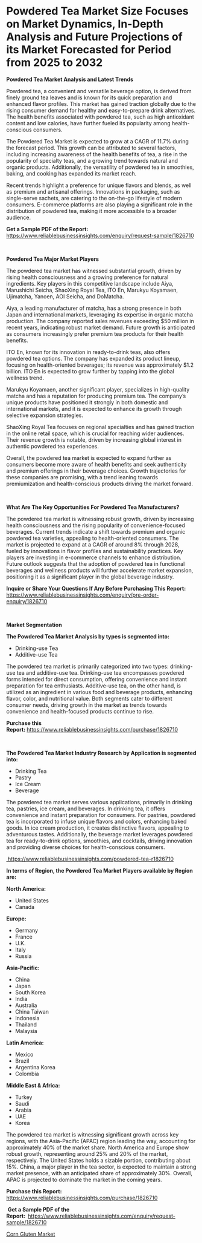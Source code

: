 <p><h1>Powdered Tea Market Size Focuses on Market Dynamics, In-Depth Analysis and Future Projections of its Market Forecasted for Period from 2025 to 2032</h1></p><p><strong>Powdered Tea Market Analysis and Latest Trends</strong></p>
<p><p>Powdered tea, a convenient and versatile beverage option, is derived from finely ground tea leaves and is known for its quick preparation and enhanced flavor profiles. This market has gained traction globally due to the rising consumer demand for healthy and easy-to-prepare drink alternatives. The health benefits associated with powdered tea, such as high antioxidant content and low calories, have further fueled its popularity among health-conscious consumers.</p><p>The Powdered Tea Market is expected to grow at a CAGR of 11.7% during the forecast period. This growth can be attributed to several factors, including increasing awareness of the health benefits of tea, a rise in the popularity of specialty teas, and a growing trend towards natural and organic products. Additionally, the versatility of powdered tea in smoothies, baking, and cooking has expanded its market reach.</p><p>Recent trends highlight a preference for unique flavors and blends, as well as premium and artisanal offerings. Innovations in packaging, such as single-serve sachets, are catering to the on-the-go lifestyle of modern consumers. E-commerce platforms are also playing a significant role in the distribution of powdered tea, making it more accessible to a broader audience.</p></p>
<p><strong>Get a Sample PDF of the Report:&nbsp;</strong> <a href="https://www.reliablebusinessinsights.com/enquiry/request-sample/1826710?utm_campaign=2222&utm_medium=2&utm_source=Github&utm_content=ia&utm_term=14022025&utm_id=powdered-tea">https://www.reliablebusinessinsights.com/enquiry/request-sample/1826710</a></p>
<p>&nbsp;</p>
<p><strong>Powdered Tea Major Market Players</strong></p>
<p><p>The powdered tea market has witnessed substantial growth, driven by rising health consciousness and a growing preference for natural ingredients. Key players in this competitive landscape include Aiya, Marushichi Seicha, ShaoXing Royal Tea, ITO En, Marukyu Koyamaen, Ujimatcha, Yanoen, AOI Seicha, and DoMatcha.</p><p>Aiya, a leading manufacturer of matcha, has a strong presence in both Japan and international markets, leveraging its expertise in organic matcha production. The company reported sales revenues exceeding $50 million in recent years, indicating robust market demand. Future growth is anticipated as consumers increasingly prefer premium tea products for their health benefits.</p><p>ITO En, known for its innovation in ready-to-drink teas, also offers powdered tea options. The company has expanded its product lineup, focusing on health-oriented beverages; its revenue was approximately $1.2 billion. ITO En is expected to grow further by tapping into the global wellness trend.</p><p>Marukyu Koyamaen, another significant player, specializes in high-quality matcha and has a reputation for producing premium tea. The company’s unique products have positioned it strongly in both domestic and international markets, and it is expected to enhance its growth through selective expansion strategies.</p><p>ShaoXing Royal Tea focuses on regional specialties and has gained traction in the online retail space, which is crucial for reaching wider audiences. Their revenue growth is notable, driven by increasing global interest in authentic powdered tea experiences.</p><p>Overall, the powdered tea market is expected to expand further as consumers become more aware of health benefits and seek authenticity and premium offerings in their beverage choices. Growth trajectories for these companies are promising, with a trend leaning towards premiumization and health-conscious products driving the market forward.</p></p>
<p>&nbsp;</p>
<p><strong>What Are The Key Opportunities For Powdered Tea Manufacturers?</strong></p>
<p><p>The powdered tea market is witnessing robust growth, driven by increasing health consciousness and the rising popularity of convenience-focused beverages. Current trends indicate a shift towards premium and organic powdered tea varieties, appealing to health-oriented consumers. The market is projected to expand at a CAGR of around 8% through 2028, fueled by innovations in flavor profiles and sustainability practices. Key players are investing in e-commerce channels to enhance distribution. Future outlook suggests that the adoption of powdered tea in functional beverages and wellness products will further accelerate market expansion, positioning it as a significant player in the global beverage industry.</p></p>
<p><strong>Inquire or Share Your Questions If Any Before Purchasing This Report:</strong> <a href="https://www.reliablebusinessinsights.com/enquiry/pre-order-enquiry/1826710?utm_campaign=2222&utm_medium=2&utm_source=Github&utm_content=ia&utm_term=14022025&utm_id=powdered-tea">https://www.reliablebusinessinsights.com/enquiry/pre-order-enquiry/1826710</a></p>
<p>&nbsp;</p>
<p><strong>Market Segmentation</strong></p>
<p><strong>The Powdered Tea Market Analysis by types is segmented into:</strong></p>
<p><ul><li>Drinking-use Tea</li><li>Additive-use Tea</li></ul></p>
<p><p>The powdered tea market is primarily categorized into two types: drinking-use tea and additive-use tea. Drinking-use tea encompasses powdered forms intended for direct consumption, offering convenience and instant preparation for tea enthusiasts. Additive-use tea, on the other hand, is utilized as an ingredient in various food and beverage products, enhancing flavor, color, and nutritional value. Both segments cater to different consumer needs, driving growth in the market as trends towards convenience and health-focused products continue to rise.</p></p>
<p><strong>Purchase this Report:&nbsp;</strong><a href="https://www.reliablebusinessinsights.com/purchase/1826710?utm_campaign=2222&utm_medium=2&utm_source=Github&utm_content=ia&utm_term=14022025&utm_id=powdered-tea">https://www.reliablebusinessinsights.com/purchase/1826710</a></p>
<p>&nbsp;</p>
<p><strong>The Powdered Tea Market Industry Research by Application is segmented into:</strong></p>
<p><ul><li>Drinking Tea</li><li>Pastry</li><li>Ice Cream</li><li>Beverage</li></ul></p>
<p><p>The powdered tea market serves various applications, primarily in drinking tea, pastries, ice cream, and beverages. In drinking tea, it offers convenience and instant preparation for consumers. For pastries, powdered tea is incorporated to infuse unique flavors and colors, enhancing baked goods. In ice cream production, it creates distinctive flavors, appealing to adventurous tastes. Additionally, the beverage market leverages powdered tea for ready-to-drink options, smoothies, and cocktails, driving innovation and providing diverse choices for health-conscious consumers.</p></p>
<p><a href="https://www.reliablebusinessinsights.com/powdered-tea-r1826710?utm_campaign=2222&utm_medium=2&utm_source=Github&utm_content=ia&utm_term=14022025&utm_id=powdered-tea">&nbsp;https://www.reliablebusinessinsights.com/powdered-tea-r1826710</a></p>
<p><strong>In terms of Region, the Powdered Tea Market Players available by Region are:</strong></p>
<p>
    <p> <strong> North America: </strong>
        <ul>
            <li>United States</li>
            <li>Canada</li>
        </ul>
        </p> 
    <p> <strong> Europe: </strong>
        <ul>
            <li>Germany</li>
            <li>France</li>
            <li>U.K.</li>
            <li>Italy</li>
            <li>Russia</li>
        </ul>
        </p> 
    <p> <strong> Asia-Pacific: </strong>
        <ul>
            <li>China</li>
            <li>Japan</li>
            <li>South Korea</li>
            <li>India</li>
            <li>Australia</li>
            <li>China Taiwan</li>
            <li>Indonesia</li>
            <li>Thailand</li>
            <li>Malaysia</li>
        </ul>
        </p> 
    <p> <strong> Latin America: </strong>
        <ul>
            <li>Mexico</li>
            <li>Brazil</li>
            <li>Argentina Korea</li>
            <li>Colombia</li>
        </ul>
        </p> 
    <p> <strong> Middle East & Africa: </strong>
        <ul>
            <li>Turkey</li>
            <li>Saudi</li>
            <li>Arabia</li>
            <li>UAE</li>
            <li>Korea</li>
        </ul>
    </p>
    </p>
<p><p>The powdered tea market is witnessing significant growth across key regions, with the Asia-Pacific (APAC) region leading the way, accounting for approximately 40% of the market share. North America and Europe show robust growth, representing around 25% and 20% of the market, respectively. The United States holds a sizable portion, contributing about 15%. China, a major player in the tea sector, is expected to maintain a strong market presence, with an anticipated share of approximately 30%. Overall, APAC is projected to dominate the market in the coming years.</p></p>
<p><strong>Purchase this Report: </strong><a href="https://www.reliablebusinessinsights.com/purchase/1826710?utm_campaign=2222&utm_medium=2&utm_source=Github&utm_content=ia&utm_term=14022025&utm_id=powdered-tea">https://www.reliablebusinessinsights.com/purchase/1826710</a></p>
<p>&nbsp;<strong>Get a Sample PDF of the Report:&nbsp;&nbsp;</strong><a href="https://www.reliablebusinessinsights.com/enquiry/request-sample/1826710?utm_campaign=2222&utm_medium=2&utm_source=Github&utm_content=ia&utm_term=14022025&utm_id=powdered-tea">https://www.reliablebusinessinsights.com/enquiry/request-sample/1826710</a></p>
<p><strong></strong></p>
<p><p><a href="https://github.com/rileymgdorcas/Market-Research-Report-List-1/blob/main/corn-gluten-market.md?utm_campaign=2222&utm_medium=2&utm_source=Github&utm_content=ia&utm_term=14022025&utm_id=powdered-tea">Corn Gluten Market</a></p></p>